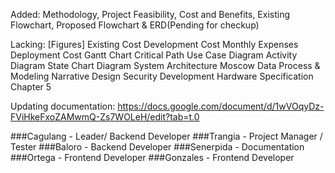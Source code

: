 Added:
Methodology, Project Feasibility, Cost and Benefits, Existing Flowchart, Proposed Flowchart & ERD(Pending for checkup)

Lacking: 
[Figures]
Existing Cost
Development Cost
Monthly Expenses
Deployment Cost
Gantt Chart
Critical Path
Use Case Diagram
Activity Diagram
State Chart Diagram
System Architecture
Moscow
Data Process & Modeling
Narrative
Design
Security
Development
Hardware Specification
Chapter 5

Updating documentation: https://docs.google.com/document/d/1wVOqyDz-FViHkeFxoZAMwmQ-Zs7WOLeH/edit?tab=t.0

###Cagulang - Leader/ Backend Developer 
###Trangia - Project Manager / Tester 
###Baloro - Backend Developer 
###Senerpida - Documentation 
###Ortega - Frontend Developer 
###Gonzales - Frontend Developer